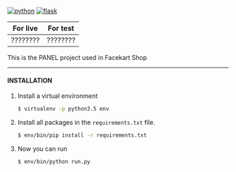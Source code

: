 

[![python](https://img.shields.io/badge/python-3.5-blue.svg)]() [![flask](https://img.shields.io/badge/built%20with-flask-yellow.svg)](https://github.com/pallets/flask)

For live | For test
-------- | --------
???????? | ????????

This is the PANEL project used in Facekart Shop

----------

#### INSTALLATION

1. Install a virtual environment
    ```sh
    $ virtualenv -p python3.5 env
    ```

2. Install all packages in the `requirements.txt` file.
    ```sh
    $ env/bin/pip install -r requirements.txt
    ```

3. Now you can run
    ```sh
    $ env/bin/python run.py
    ```
